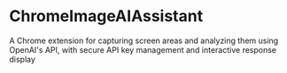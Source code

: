 # ChromeImageAIAssistant
A Chrome extension for capturing screen areas and analyzing them using OpenAI's API, with secure API key management and interactive response display
